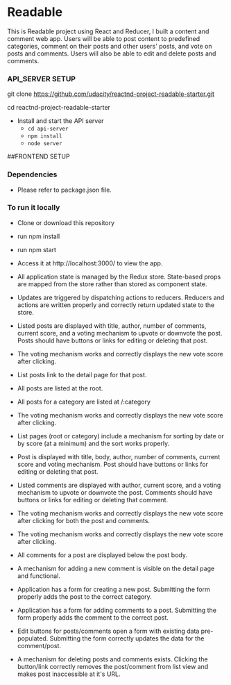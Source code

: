# Readable

This is Readable project using React and Reducer, I built a content and comment web app. Users will be able to post content to predefined categories, comment on their posts and other users' posts, and vote on posts and comments. Users will also be able to edit and delete posts and comments.

### API_SERVER SETUP
git clone https://github.com/udacity/reactnd-project-readable-starter.git

cd reactnd-project-readable-starter
* Install and start the API server
    - `cd api-server`
    - `npm install`
    - `node server`


##FRONTEND SETUP
### Dependencies
- Please refer to package.json file.

### To run it locally
  - Clone or download this repository
  - run npm install
  - run npm start
  - Access it at http://localhost:3000/ to view the app.


- All application state is managed by the Redux store. State-based props are mapped from the store rather than stored as component state.

- Updates are triggered by dispatching actions to reducers.
Reducers and actions are written properly and correctly return updated state to the store.

- Listed posts are displayed with title, author, number of comments, current score, and a voting mechanism to upvote or downvote the post. Posts should have buttons or links for editing or deleting that post.

- The voting mechanism works and correctly displays the new vote score after clicking.

- List posts link to the detail page for that post.

- All posts are listed at the root.

- All posts for a category are listed at /:category

- The voting mechanism works and correctly displays the new vote score after clicking.

- List pages (root or category) include a mechanism for sorting by date or by score (at a minimum) and the sort works properly.

- Post is displayed with title, body, author, number of comments, current score and voting mechanism. Post should have buttons or links for editing or deleting that post.

- Listed comments are displayed with author, current score, and a voting mechanism to upvote or downvote the post. Comments should have buttons or links for editing or deleting that comment.

- The voting mechanism works and correctly displays the new vote score after clicking for both the post and comments.

- The voting mechanism works and correctly displays the new vote score after clicking.

- All comments for a post are displayed below the post body.

- A mechanism for adding a new comment is visible on the detail page and functional.

- Application has a form for creating a new post. Submitting the form properly adds the post to the correct category.

- Application has a form for adding comments to a post. Submitting the form properly adds the comment to the correct post.

- Edit buttons for posts/comments open a form with existing data pre-populated. Submitting the form correctly updates the data for the comment/post.

- A mechanism for deleting posts and comments exists. Clicking the button/link correctly removes the post/comment from list view and makes post inaccessible at it's URL.


